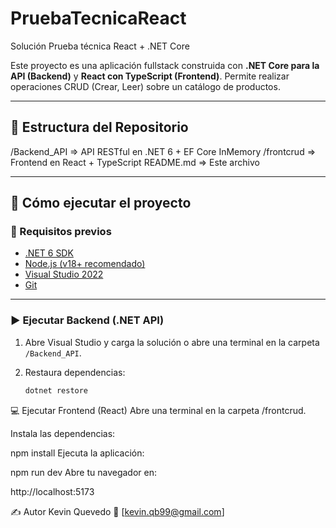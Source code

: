 # PruebaTecnicaReact
Solución Prueba técnica React + .NET Core

Este proyecto es una aplicación fullstack construida con **.NET Core para la API (Backend)** y **React con TypeScript (Frontend)**. Permite realizar operaciones CRUD (Crear, Leer) sobre un catálogo de productos.

---

## 📁 Estructura del Repositorio

/Backend_API => API RESTful en .NET 6 + EF Core InMemory
/frontcrud => Frontend en React + TypeScript
README.md => Este archivo


---

## 🚀 Cómo ejecutar el proyecto

### 🔧 Requisitos previos

- [.NET 6 SDK](https://dotnet.microsoft.com/en-us/download/dotnet/6.0)
- [Node.js (v18+ recomendado)](https://nodejs.org/)
- [Visual Studio 2022](https://visualstudio.microsoft.com/)
- [Git](https://git-scm.com/)

---

### ▶️ Ejecutar Backend (.NET API)

1. Abre Visual Studio y carga la solución o abre una terminal en la carpeta `/Backend_API`.
2. Restaura dependencias:

   ```bash
   dotnet restore


💻 Ejecutar Frontend (React)
Abre una terminal en la carpeta /frontcrud.

Instala las dependencias:

npm install
Ejecuta la aplicación:

npm run dev
Abre tu navegador en:

http://localhost:5173



✍️ Autor
Kevin Quevedo
📧 [kevin.qb99@gmail.com]

